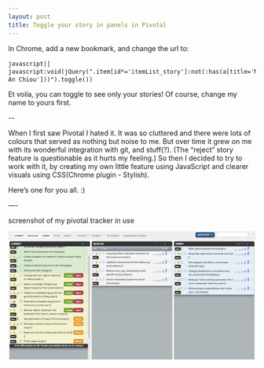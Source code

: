 ```yaml
---
layout: post
title: Toggle your story in panels in Pivotal
---
```


In Chrome, add a new bookmark, and change the url to:

    javascript||
    javascript:void(jQuery(".item[id*='itemList_story']:not(:has(a[title='Mu-An Chiou']))").toggle())

Et voila, you can toggle to see only your stories! Of course, change my name to yours first.

--

When I first saw Pivotal I hated it. It was so cluttered and there were lots of colours that served as nothing but noise to me. But over time it grew on me with its wonderful integration with git, and stuff(?). (The “reject” story feature is questionable as it hurts my feeling.) So then I decided to try to work with it, by creating my own little feature using JavaScript and clearer visuals using CSS(Chrome plugin - Stylish).

Here’s one for you all. :)

—-

screenshot of my pivotal tracker in use

<img src="/images/12112701.png" />